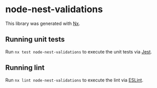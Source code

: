 # node-nest-validations

This library was generated with [Nx](https://nx.dev).

## Running unit tests

Run `nx test node-nest-validations` to execute the unit tests via [Jest](https://jestjs.io).

## Running lint

Run `nx lint node-nest-validations` to execute the lint via [ESLint](https://eslint.org/).
